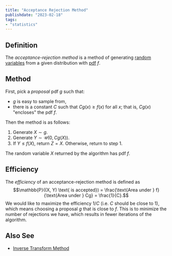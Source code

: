 ```yaml
---
title: "Acceptance Rejection Method"
publishdate: "2023-02-18"
tags:
- "statistics"
---
```


## Definition
The *acceptance-rejection method* is a method of generating [random variables](statistics/random-variable.md) from a given distribution with [pdf](statistics/probability-density-function.md) $f$.

## Method
First, pick a *proposal* pdf $g$ such that:
- $g$ is easy to sample from,
- there is a constant $C$ such that $Cg(x) \geq f(x)$ for all $x$; that is, $Cg(x)$ "encloses" the pdf $f$.

Then the method is as follows:
1. Generate $X \sim g$.
2. Generate $Y \sim \mathcal{U}(0, Cg(X))$.
3. If $Y \leq f(X)$, return $Z = X$. Otherwise, return to step 1.

The random variable $X$ returned by the algorithm has pdf $f$.

## Efficiency
The *efficiency* of an acceptance-rejection method is defined as
$$\mathbb{P}((X, Y) \text{ is accepted}) = \frac{\text{Area under } f}{\text{Area under } Cg} = \frac{1}{C}.$$
We would like to maximize the efficiency $1/C$ (i.e. $C$ should be close to $1$), which means choosing a proposal $g$ that is close to $f$. This is to minimize the number of rejections we have, which results in fewer iterations of the algorithm.

## Also See
- [Inverse Transform Method](statistics/inverse-transform-method.md)
